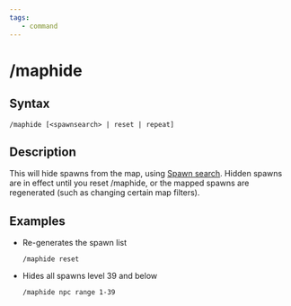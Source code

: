 ```yaml
---
tags:
   - command
---
```

# /maphide

## Syntax

```eqcommand
/maphide [<spawnsearch> | reset | repeat] 
```

## Description

This will hide spawns from the map, using [Spawn search](../../../reference/general/spawn-search.md). Hidden spawns are in effect until you reset /maphide, or the mapped spawns are regenerated (such as changing certain map filters).

## Examples

* Re-generates the spawn list

  ```text
  /maphide reset
  ```

* Hides all spawns level 39 and below

  ```text
  /maphide npc range 1-39
  ```
